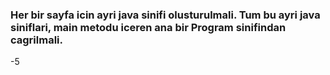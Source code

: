 ### Her bir sayfa icin ayri java sinifi olusturulmali. Tum bu ayri java siniflari, main metodu iceren ana bir Program sinifindan cagrilmali.
-5